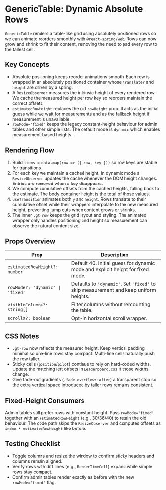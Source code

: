# GenericTable: Dynamic Absolute Rows

`GenericTable` renders a table-like grid using absolutely positioned rows so we can animate reorders smoothly with `@react-spring/web`. Rows
can now grow and shrink to fit their content, removing the need to pad every row to the tallest cell.

## Key Concepts

- Absolute positioning keeps reorder animations smooth. Each row is wrapped in an absolutely positioned container whose `translateY` and
  `height` are driven by a spring.
- A `ResizeObserver` measures the intrinsic height of every rendered row. We cache the measured height per row key so reorders maintain the
  correct offsets.
- `estimatedRowHeight` replaces the old `rowHeight` prop. It acts as the initial guess while we wait for measurements and as the fallback
  height if measurement is unavailable.
- `rowMode="fixed"` keeps the legacy constant-height behaviour for admin tables and other simple lists. The default mode is `dynamic` which
  enables measurement-based heights.

## Rendering Flow

1. Build `items = data.map(row => ({ row, key }))` so row keys are stable for transitions.
2. For each key we maintain a cached height. In dynamic mode a `ResizeObserver` updates the cache whenever the DOM height changes. Entries
   are removed when a key disappears.
3. We compute cumulative offsets from the cached heights, falling back to the estimate. The body container height is the total of those
   values.
4. `useTransition` animates both `y` and `height`. Rows translate to their cumulative offset while their wrappers interpolate to the new
   measured height, preventing jump cuts when content grows or shrinks.
5. The inner `.gt-row` keeps the grid layout and styling. The animated wrapper only handles positioning and height so measurement can
   observe the natural content size.

## Props Overview

| Prop                             | Description                                                                          |
| -------------------------------- | ------------------------------------------------------------------------------------ |
| `estimatedRowHeight?: number`    | Default 40. Initial guess for dynamic mode and explicit height for fixed mode.       |
| `rowMode?: 'dynamic' \| 'fixed'` | Defaults to `'dynamic'`. Set `'fixed'` to skip measurement and keep uniform heights. |
| `visibleColumns?: string[]`      | Filter columns without remounting the table.                                         |
| `scrollX?: boolean`              | Opt-in horizontal scroll wrapper.                                                    |

## CSS Notes

- `.gt-row` now reflects the measured height. Keep vertical padding minimal so one-line rows stay compact. Multi-line cells naturally push
  the row taller.
- Sticky cells (`position`/`pilot`) continue to rely on hard-coded widths. Update the matching left offsets in `Leaderboard.css` if those
  widths change.
- Give fade-out gradients (`.fade-overflow::after`) a transparent stop so the extra vertical space introduced by taller rows remains
  consistent.

## Fixed-Height Consumers

Admin tables still prefer rows with constant height. Pass `rowMode='fixed'` together with an `estimatedRowHeight` (e.g., 30/36/40) to retain
the old behaviour. The code path skips the `ResizeObserver` and computes offsets as `index * estimatedRowHeight` like before.

## Testing Checklist

- Toggle columns and resize the window to confirm sticky headers and columns remain aligned.
- Verify rows with diff lines (e.g., `RenderTimeCell`) expand while simple rows stay compact.
- Confirm admin tables render exactly as before with the new `rowMode='fixed'` flag.
